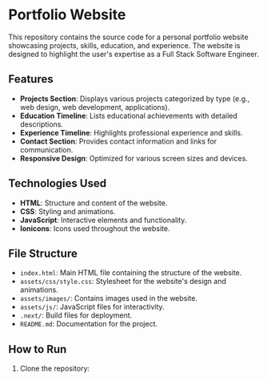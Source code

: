 # Portfolio Website

This repository contains the source code for a personal portfolio website showcasing projects, skills, education, and experience. The website is designed to highlight the user's expertise as a Full Stack Software Engineer.

## Features

- **Projects Section**: Displays various projects categorized by type (e.g., web design, web development, applications).
- **Education Timeline**: Lists educational achievements with detailed descriptions.
- **Experience Timeline**: Highlights professional experience and skills.
- **Contact Section**: Provides contact information and links for communication.
- **Responsive Design**: Optimized for various screen sizes and devices.

## Technologies Used

- **HTML**: Structure and content of the website.
- **CSS**: Styling and animations.
- **JavaScript**: Interactive elements and functionality.
- **Ionicons**: Icons used throughout the website.

## File Structure

- `index.html`: Main HTML file containing the structure of the website.
- `assets/css/style.css`: Stylesheet for the website's design and animations.
- `assets/images/`: Contains images used in the website.
- `assets/js/`: JavaScript files for interactivity.
- `.next/`: Build files for deployment.
- `README.md`: Documentation for the project.

## How to Run

1. Clone the repository:
